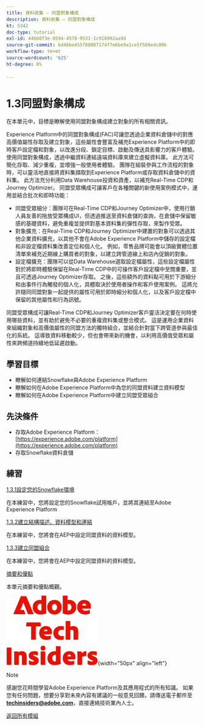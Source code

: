 ```yaml
---
title: 資料收集 — 同盟對象構成
description: 資料收集 — 同盟對象構成
kt: 5342
doc-type: tutorial
exl-id: 44660f3e-0594-4578-9531-1c918992aa9d
source-git-commit: bd46be455f88007174f7e6be9a1ce5f508edc09b
workflow-type: tm+mt
source-wordcount: '625'
ht-degree: 0%

---
```


# 1.3同盟對象構成

在本單元中，目標是瞭解使用同盟對象構成建立對象的所有相關資訊。

Experience Platform中的同盟對象構成(FAC)可讓您透過企業資料倉儲中的對應高價值屬性存取及建立對象，這些屬性會豐富及補充Experience Platform中的即時客戶設定檔和對象，以改進分段、鎖定目標、啟動及傳送具影響力的客戶體驗。 使用同盟對象構成，透過中繼資料連結遠端資料庫來建立虛擬資料庫。 此方法可簡化存取、減少重複，並增強一般使用者體驗。 團隊在組裝參與工作流程的對象時，可以靈活地直接將資料集擷取到Experience Platform或存取資料倉儲中的資料集。 此方法充分利用Data Warehouse投資和資產，以補充Real-Time CDP和Journey Optimizer。 同盟受眾構成可讓客戶在各種關鍵的新使用案例模式中，運用並結合批次和即時功能：

- 同盟受眾細分：團隊可在Real-Time CDP和Journey Optimizer中，使用行銷人員友善的拖放受眾構成UI，但透過推送至資料倉儲的查詢，在倉儲中保留敏感的基礎資料，避免重複並提供對基本資料集的彈性存取，來製作受眾。
- 對象擴充：在Real-Time CDP和Journey Optimizer中建置的對象可以透過其他企業資料擴充，以其他不會在Adobe Experience Platform中儲存的設定檔和非設定檔資料集改善定位和個人化。 例如，零售品牌可能會以頂級實體位置清單來補充近期線上購買者的對象，以建立跨管道線上和店內促銷的對象。
- 設定檔擴充：團隊可以從Data Warehouse選取設定檔屬性，這些設定檔屬性對於將即時體驗保留在Real-Time CDP中的可操作客戶設定檔中至關重要，並且可透過Journey Optimizer存取。 之後，這些額外的資料點可用於下游細分和由事件行為觸發的個人化，具體取決於使用者操作和客戶使用案例。 這將允許隨同同盟對象一起提供的屬性可用於即時細分和個人化，以及客戶設定檔中保留的其他屬性和行為訊號。

同盟受眾構成可讓Real-Time CDP和Journey Optimizer客戶靈活決定要在何時使用哪些資料，並有助於避免不必要的重複資料集或整合模式。 這是運用企業資料來組織對象和高價值屬性的同盟方法的獨特組合，並結合針對當下跨管道參與最佳化的系統。 這導致資料移動較少，但也會帶來新的機會，以利用高價值受眾和屬性來跨頻道持續地低延遲啟動。

## 學習目標

- 瞭解如何連結Snowflake與Adobe Experience Platform
- 瞭解如何在Adobe Experience Platform中為您的同盟資料建立資料模型
- 瞭解如何在Adobe Experience Platform中建立同盟受眾組合

## 先決條件

- 存取Adobe Experience Platform： [https://experience.adobe.com/platform](https://experience.adobe.com/platform)
- 存取Snowflake資料倉儲

## 練習

[1.3.1設定您的Snowflake環境](./ex1.md)

在本練習中，您將設定您的Snowflake試用帳戶，並將其連結至Adobe Experience Platform

[1.3.2建立結構描述、資料模型和連結](./ex2.md)

在本練習中，您將會在AEP中設定同盟資料的資料模型。

[1.3.3建立同盟組合](./ex3.md)

在本練習中，您將會在AEP中設定同盟資料的資料模型。

[摘要和優點](./summary.md)

本單元摘要和優點概觀。

![技術內部人士](./../../../assets/images/techinsiders.png){width="50px" align="left"}

>[!NOTE]
>
>感謝您花時間學習Adobe Experience Platform及其應用程式的所有知識。 如果您有任何問題，想要分享對未來內容有建議的一般意見回饋，請傳送電子郵件至&#x200B;**techinsiders@adobe.com**，直接連絡技術業內人士。

[返回所有模組](../../../overview.md)
